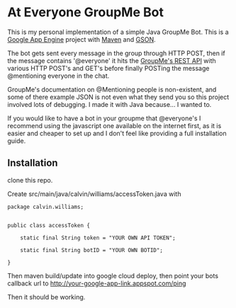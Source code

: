 # At Everyone GroupMe Bot


This is my personal implementation of a simple Java GroupMe Bot.
This is a [Google App Engine](https://cloud.google.com/appengine/) project with [Maven](https://maven.apache.org/) and [GSON](https://github.com/google/gson).


The bot gets sent every message in the group through HTTP POST, then if the message contains '@everyone' it hits the [GroupMe's REST API](https://dev.groupme.com/) with various HTTP POST's and GET's before finally POSTing the message @mentioning everyone in the chat.




GroupMe's documentation on @Mentioning people is non-existent, and some of there example JSON is not even what they send you so this project involved lots of debugging. I made it with Java because... I wanted to.

If you would like to have a bot in your groupme that @everyone's I recommend using the javascript one available on the internet first, as it is easier and cheaper to set up and I don't feel like providing a full installation guide.



## Installation


clone this repo.

Create src/main/java/calvin/williams/accessToken.java
with
 
```
package calvin.williams;


public class accessToken {

	static final String token = "YOUR OWN API TOKEN";

	static final String botID = "YOUR OWN BOTID";

}
```


Then maven build/update into google cloud deploy, then point your bots callback url to http://your-google-app-link.appspot.com/ping



Then it should be working.
